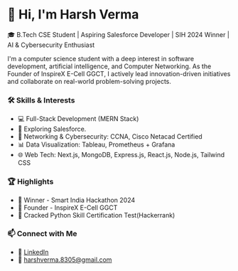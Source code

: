 # 👋 Hi, I'm Harsh Verma

🎓 B.Tech CSE Student | Aspiring Salesforce Developer | SIH 2024 Winner | AI & Cybersecurity Enthusiast

I'm a computer science student with a deep interest in software development, artificial intelligence, and Computer Networking. As the Founder of InspireX E-Cell GGCT, I actively lead innovation-driven initiatives and collaborate on real-world problem-solving projects.

### 🛠️ Skills & Interests
- 💻 Full-Stack Development (MERN Stack)
- 🤖 Exploring Salesforce.
- 🔐 Networking & Cybersecurity: CCNA, Cisco Netacad Certified
- 📊 Data Visualization: Tableau, Prometheus + Grafana
- 🌐 Web Tech: Next.js, MongoDB, Express.js, React.js, Node.js, Tailwind CSS

### 🏆 Highlights
- 🥇 Winner - Smart India Hackathon 2024
- 🚀 Founder - InspireX E-Cell GGCT
- 🧠 Cracked Python Skill Certification Test(Hackerrank)

### 📫 Connect with Me
- 🔗 [LinkedIn](https://www.linkedin.com/in/harsh-verma-31a91b257/)
- 📧 harshverma.8305@gmail.com
